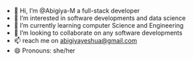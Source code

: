 - 👋 Hi, I’m @Abigiya-M a full-stack developer 
- 👀 I’m interested in software developments and data science  
- 🌱 I’m currently learning computer Science and Engineering
- 💞️ I’m looking to collaborate on any software developments 
- 📫 reach me on abigiyayeshua@gmail.com
- 😄 Pronouns: she/her


<!---
Abigiya-M/Abigiya-M is a ✨ special ✨ repository because its `README.md` (this file) appears on your GitHub profile.
You can click the Preview link to take a look at your changes.
--->
